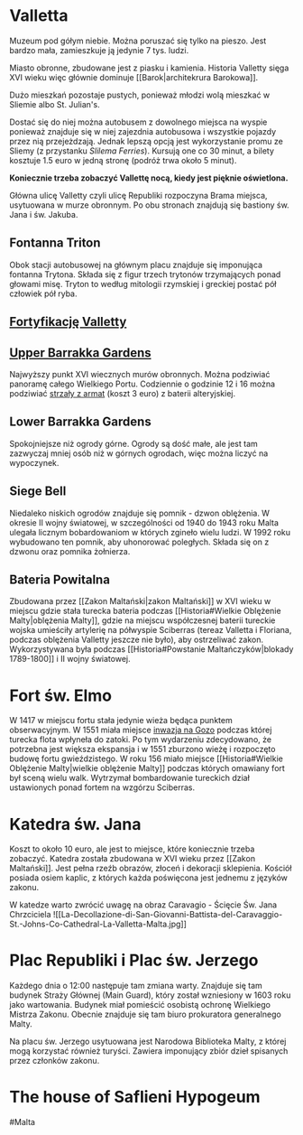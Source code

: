 # Valletta
Muzeum pod gółym niebie. Można poruszać się tylko na pieszo. Jest bardzo mała, zamieszkuje ją jedynie 7 tys. ludzi.

Miasto obronne, zbudowane jest z piasku i kamienia. Historia Valletty sięga XVI wieku więc głównie dominuje [[Barok|architekrura Barokowa]]. 

Dużo mieszkań pozostaje pustych, ponieważ młodzi wolą mieszkać w Sliemie albo St. Julian's.

Dostać się do niej można autobusem z dowolnego miejsca na wyspie ponieważ znajduje się w niej zajezdnia autobusowa i wszystkie pojazdy przez nią przejeżdzają. Jednak lepszą opcją jest wykorzystanie promu ze Sliemy (z przystanku *Slilema Ferries*). Kursują one co 30 minut, a bilety kosztuje 1.5 euro w jedną stronę (podróż trwa około 5 minut). 

**Koniecznie trzeba zobaczyć Vallettę nocą, kiedy jest pięknie oświetlona.**

Główna ulicę Valletty czyli ulicę Republiki rozpoczyna Brama miejsca, usytuowana w murze obronnym. Po obu stronach znajdują się bastiony św. Jana i św. Jakuba. 

## Fontanna Triton
Obok stacji autobusowej na głównym placu znajduje się imponująca fontanna Trytona. Składa się z figur trzech trytonów trzymających ponad głowami misę. Tryton to według mitologii rzymskiej i greckiej postać pół człowiek pół ryba.

## [Fortyfikację Valletty](https://en.wikipedia.org/wiki/Fortifications_of_Valletta)

## [Upper Barrakka Gardens](https://www.malta.com/en/attraction/culture/garden-park/upper-barrakka-gardens)
Najwyższy punkt XVI wiecznych murów obronnych. Można podziwiać panoramę całego Wielkiego Portu. Codziennie o godzinie 12 i 16 można podziwiać [strzały z armat](https://www.salutingbattery.com/) (koszt 3 euro) z baterii alteryjskiej. 

## Lower Barrakka Gardens
Spokojniejsze niż ogrody górne. Ogrody są dość małe, ale jest tam zazwyczaj mniej osób niż w górnych ogrodach, więc można liczyć na wypoczynek.

## Siege Bell
Niedaleko niskich ogrodów znajduje się pomnik - dzwon oblężenia. W okresie II wojny światowej, w szczególności od 1940 do 1943 roku Malta ulegała licznym bobardowaniom w których zgineło wielu ludzi. W  1992 roku wybudowano ten pomnik, aby uhonorować poległych. Składa się on z dzwonu oraz pomnika żołnierza.

## Bateria Powitalna
Zbudowana przez [[Zakon Maltański|zakon Maltański]] w XVI wieku w miejscu gdzie stała turecka bateria podczas [[Historia#Wielkie Oblężenie Malty|oblężenia Malty]], gdzie na miejscu współczesnej baterii tureckie wojska umieściły artylerię na półwyspie Sciberras (tereaz Valletta i Floriana, podczas oblężenia Valletty jeszcze nie było), aby ostrzeliwać zakon. Wykorzystywana była podczas [[Historia#Powstanie Maltańczyków|blokady 1789-1800]] i II wojny światowej. 


# Fort św. Elmo
W 1417 w miejscu fortu stała jedynie wieża będąca punktem obserwacyjnym. W 1551 miała miejsce [inwazja na Gozo](https://pl.wikipedia.org/wiki/Inwazja_na_Gozo_(1551)) podczas której turecka flota wpłyneła do zatoki. Po tym wydarzeniu zdecydowano, że potrzebna jest większa ekspansja i w 1551 zburzono wieżę i rozpoczęto budowę fortu gwieździstego. W roku 156 miało miejsce [[Historia#Wielkie Oblężenie Malty|wielkie oblężenie Malty]] podczas których omawiany fort był sceną wielu walk. Wytrzymał bombardowanie tureckich dział ustawionych ponad fortem na wzgórzu Sciberras.

# Katedra św. Jana
Koszt to około 10 euro, ale jest to miejsce, które koniecznie trzeba zobaczyć. Katedra została zbudowana w XVI wieku przez [[Zakon Maltański]]. Jest pełna rzeźb obrazów, złoceń i dekoracji sklepienia. Kościół posiada osiem kaplic, z których każda poświęcona jest jednemu z języków zakonu.

W katedze warto zwrócić uwagę na obraz Caravagio - Ścięcie Św. Jana Chrzciciela
![[La-Decollazione-di-San-Giovanni-Battista-del-Caravaggio-St.-Johns-Co-Cathedral-La-Valletta-Malta.jpg]]

# Plac Republiki i Plac św. Jerzego
Każdego dnia o 12:00 następuje tam zmiana warty. Znajduje się tam budynek Straży Głównej (Main Guard), który został wzniesiony w 1603 roku jako wartowania. Budynek miał pomieścić osobistą ochronę Wielkiego Mistrza Zakonu. Obecnie znajduje się tam biuro prokuratora generalnego Malty.

Na placu św. Jerzego usytuowana jest Narodowa Biblioteka Malty, z której mogą korzystać również turyści. Zawiera imponujący zbiór dzieł spisanych przez członków zakonu.

# The house of Saflieni Hypogeum


#Malta 